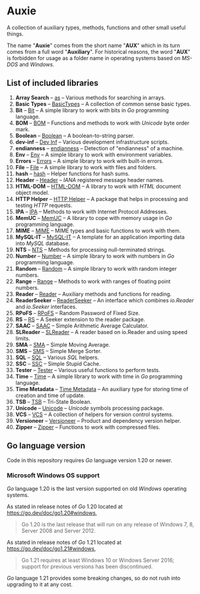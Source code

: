 # Auxie

A collection of auxiliary types, methods, functions and other small useful 
things.  

The name "**Auxie**" comes from the short name "**AUX**" which in its turn comes 
from a full word "**Auxiliary**". For historical reasons, the word "**AUX**" 
is forbidden for usage as a folder name in operating systems based on _MS-DOS_ 
and _Windows_.  

## List of included libraries

1. **Array Search** – [as](as/ReadMe.md) – Various methods for searching in arrays.
2. **Basic Types** – [BasicTypes](BasicTypes/ReadMe.md) – A collection of common sense basic types.
3. **Bit** – [Bit](bit/ReadMe.md) – A simple library to work with bits in _Go_ programming language.
4. **BOM** – [BOM](BOM/ReadMe.md) – Functions and methods to work with _Unicode_ byte order mark.
5. **Boolean** – [Boolean](boolean/ReadMe.md) – A boolean-to-string parser.
6. **dev-inf** – [Dev Inf](dev-inf/ReadMe.md) – Various development infrastructure scripts.
7. **endianness** – [endianness](endianness/ReadMe.md) – Detection of "endianness" of a machine.
8. **Env** – [Env](env/ReadMe.md) – A simple library to work with environment variables.
9. **Errors** – [Errors](errors/ReadMe.md) – A simple library to work with built-in errors.
10. **File** – [File](file/ReadMe.md) – A simple library to work with files and folders.
11. **hash** – [hash](hash/ReadMe.md) – Helper functions for hash sums.
12. **Header** – [Header](header/ReadMe.md) – _IANA_ registered message header names.
13. **HTML-DOM** – [HTML-DOM](HTML-DOM/ReadMe.md) – A library to work with _HTML_ document object model.
14. **HTTP Helper** – [HTTP Helper](http-helper/ReadMe.md) – A package that helps in processing and testing _HTTP_ requests.
15. **IPA** – [IPA](IPA/ReadMe.md) – Methods to work with Internet Protocol Addresses.
16. **MemUC** – [MemUC](MemUC/ReadMe.md) – A library to cope with memory usage in _Go_ programming language.
17. **MIME** – [MIME](MIME/ReadMe.md) – MIME types and basic functions to work with them.
18. **MySQL-IT** – [MySQL-IT](MySQL-IT/ReadMe.md) – A template for an application importing data into _MySQL_ database.
19. **NTS** – [NTS](NTS/ReadMe.md) – Methods for processing null-terminated strings.
20. **Number** – [Number](number/ReadMe.md) – A simple library to work with numbers in _Go_ programming language.
21. **Random** – [Random](random/ReadMe.md) – A simple library to work with random integer numbers.
22. **Range** – [Range](range/ReadMe.md) – Methods to work with ranges of floating point numbers.
23. **Reader** – [Reader](reader/ReadMe.md) – Auxiliary methods and functions for reading.
24. **ReaderSeeker** – [ReaderSeeker](ReaderSeeker/ReadMe.md) – An interface which combines _io.Reader_ and _io.Seeker_ interfaces.
25. **RPoFS** – [RPoFS](rpofs/ReadMe.md) – Random Password of Fixed Size.
26. **RS** – [RS](rs/ReadMe.md) – A Seeker extension to the reader package.
27. **SAAC** – [SAAC](SAAC/ReadMe.md) – Simple Arithmetic Average Calculator.
28. **SLReader** – [SLReader](SLReader/ReadMe.md) – A reader based on io.Reader and using speed limits.
29. **SMA** – [SMA](SMA/ReadMe.md) – Simple Moving Average.
30. **SMS** – [SMS](SMS/ReadMe.md) – Simple Merge Sorter.
31. **SQL** – [SQL](SQL/ReadMe.md) – Various _SQL_ helpers.
32. **SSC** – [SSC](SSC/ReadMe.md) – Simple Stupid Cache.
33. **Tester** – [Tester](tester/ReadMe.md) – Various useful functions to perform tests.
34. **Time** – [Time](time/ReadMe.md) – A simple library to work with time in _Go_ programming language.
35. **Time Metadata** – [Time Metadata](time-metadata/ReadMe.md) – An auxiliary type for storing time of creation and time of update.
36. **TSB** – [TSB](TSB/ReadMe.md) – Tri-State Boolean.
37. **Unicode** – [Unicode](unicode/ReadMe.md) – _Unicode_ symbols processing package.
38. **VCS** – [VCS](VCS/ReadMe.md) – A collection of helpers for version control systems.
39. **Versioneer** – [Versioneer](Versioneer/ReadMe.md) – Product and dependency version helper.
40. **Zipper** – [Zipper](zipper/ReadMe.md) – Functions to work with compressed files.

## Go language version

Code in this repository requires _Go_ language version 1.20 or newer.

### Microsoft Windows OS support

_Go_ language 1.20 is the last version supported on old _Windows_ operating 
systems.

As stated in release notes of _Go_ 1.20 located at 
https://go.dev/doc/go1.20#windows, 
> Go 1.20 is the last release that will run on any release of Windows 7, 8, 
> Server 2008 and Server 2012.

As stated in release notes of _Go_ 1.21 located at 
https://go.dev/doc/go1.21#windows,
> Go 1.21 requires at least Windows 10 or Windows Server 2016; support for 
> previous versions has been discontinued.

_Go_ language 1.21 provides some breaking changes, so do not rush into upgrading 
to it at any cost.

